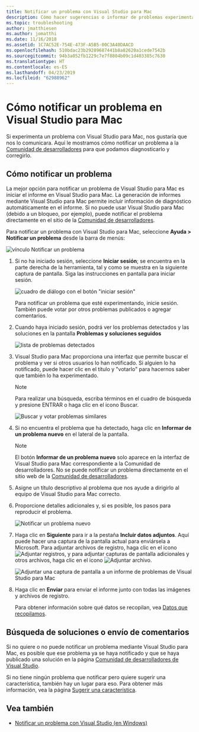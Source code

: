 ```yaml
---
title: Notificar un problema con Visual Studio para Mac
description: Cómo hacer sugerencias o informar de problemas experimentados al usar Visual Studio para Mac.
ms.topic: troubleshooting
author: jmatthiesen
ms.author: jomatthi
ms.date: 11/16/2018
ms.assetid: 1C7AC52E-754E-473F-A5B5-00C3A40DAACD
ms.openlocfilehash: 510bdac23b29289687441b8a82620a1cede7542b
ms.sourcegitcommit: 94b3a052fb1229c7e7f8804b09c1d403385c7630
ms.translationtype: HT
ms.contentlocale: es-ES
ms.lasthandoff: 04/23/2019
ms.locfileid: "62988962"
---
```

# <a name="how-to-report-a-problem-in-visual-studio-for-mac"></a>Cómo notificar un problema en Visual Studio para Mac

Si experimenta un problema con Visual Studio para Mac, nos gustaría que nos lo comunicara. Aquí le mostramos cómo notificar un problema a la [Comunidad de desarrolladores](https://developercommunity.visualstudio.com/spaces/41/index.html) para que podamos diagnosticarlo y corregirlo.

## <a name="how-to-report-a-problem"></a>Cómo notificar un problema

La mejor opción para notificar un problema de Visual Studio para Mac es iniciar el informe en Visual Studio para Mac. La generación de informes mediante Visual Studio para Mac permite incluir información de diagnóstico automáticamente en el informe. Si no puede usar Visual Studio para Mac (debido a un bloqueo, por ejemplo), puede notificar el problema directamente en el sitio de la [Comunidad de desarrolladores](https://developercommunity.visualstudio.com/content/problem/post.html?space=41).

Para notificar un problema con Visual Studio para Mac, seleccione **Ayuda > Notificar un problema** desde la barra de menús:

![vínculo Notificar un problema](media/report-problem-image1.png)

1. Si no ha iniciado sesión, seleccione **Iniciar sesión**; se encuentra en la parte derecha de la herramienta, tal y como se muestra en la siguiente captura de pantalla. Siga las instrucciones en pantalla para iniciar sesión.

    ![cuadro de diálogo con el botón "iniciar sesión"](media/report-problem-image2.png)

    Para notificar un problema que esté experimentando, inicie sesión. También puede votar por otros problemas publicados o agregar comentarios.

1. Cuando haya iniciado sesión, podrá ver los problemas detectados y las soluciones en la pantalla **Problemas y soluciones seguidos**

    ![lista de problemas detectados](media/report-problem-image3.png)

1. Visual Studio para Mac proporciona una interfaz que permite buscar el problema y ver si otros usuarios lo han notificado. Si alguien lo ha notificado, puede hacer clic en el título y "votarlo" para hacernos saber que también lo ha experimentado.
   > [!NOTE]
   > Para realizar una búsqueda, escriba términos en el cuadro de búsqueda y presione ENTRAR o haga clic en el icono Buscar.

   ![Buscar y votar problemas similares](media/report-problem-image4.png)

1. Si no encuentra el problema que ha detectado, haga clic en **Informar de un problema nuevo** en el lateral de la pantalla.

   > [!NOTE]
   > El botón **Informar de un problema nuevo** solo aparece en la interfaz de Visual Studio para Mac correspondiente a la Comunidad de desarrolladores. No se puede notificar un problema directamente en el sitio web de la [Comunidad de desarrolladores](https://developercommunity.visualstudio.com/).

1. Asigne un título descriptivo al problema que nos ayude a dirigirlo al equipo de Visual Studio para Mac correcto.

1. Proporcione detalles adicionales y, si es posible, los pasos para reproducir el problema.

   ![Notificar un problema nuevo](media/report-problem-image5.png)

1. Haga clic en **Siguiente** para ir a la pestaña **Incluir datos adjuntos**. Aquí puede hacer una captura de la pantalla actual para enviársela a Microsoft. Para adjuntar archivos de registro, haga clic en el icono ![Adjuntar registros](media/report-problem-attach-logs.png), y para adjuntar capturas de pantalla adicionales y otros archivos, haga clic en el icono ![Adjuntar archivo](media/report-problem-attach-file.png).

   ![Adjuntar una captura de pantalla a un informe de problemas de Visual Studio para Mac](media/report-problem-image6.png)

1. Haga clic en **Enviar** para enviar el informe junto con todas las imágenes y archivos de registro.

   Para obtener información sobre qué datos se recopilan, vea [Datos que recopilamos](/visualstudio/ide/developer-community-privacy.md#data-we-collect).

## <a name="search-for-solutions-or-provide-feedback"></a>Búsqueda de soluciones o envío de comentarios

Si no quiere o no puede notificar un problema mediante Visual Studio para Mac, es posible que ese problema ya se haya notificado y que se haya publicado una solución en la página [Comunidad de desarrolladores de Visual Studio](https://developercommunity.visualstudio.com/).

Si no tiene ningún problema que notificar pero quiere sugerir una característica, también hay un lugar para eso. Para obtener más información, vea la página [Sugerir una característica](https://developercommunity.visualstudio.com/content/idea/post.html?space=41).

## <a name="see-also"></a>Vea también

- [Notificar un problema con Visual Studio (en Windows)](/visualstudio/ide/how-to-report-a-problem-with-visual-studio-2017)
